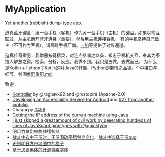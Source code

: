 # MyApplication

Yet another (rubbish) dump-type app.

迫真蓝牙键盘：用一台手机（客机）作为另一台手机（主机）的键盘。如果以前互联过，从主机断开蓝牙连接（重要），然后用主机连接客机。
有的手机坚持自己做主（不可作为客机），请痛骂手机厂商。[一加](https://forums.oneplus.com/threads/converting-one-plus-devices-into-a-bluetooth-controller-mouse-keyboard-etc.1192272/)等提供了对线通道。

迫真传奇重犯：我憎恶按键精灵，对连点器嗤之以鼻，却忠于机机交互，奉其为泰拉人解放之巅。检索，分析，反应，我做不到。我只是去做，去做而已。
为什么是Kotlin + Python？Kotlin是对Java的忏悔，Python是懒惰之品德。个中接口与细节，参阅[传奇重犯.md](InfamousRecidivist.md)。

致谢：
- [Kontroller](https://github.com/raghavk92/Kontroller) by @raghavk92 and @rostopira (Apache-2.0)
- [Developing an Accessibility Service for Android](https://codelabs.developers.google.com/codelabs/developing-android-a11y-service/) and [#27 from another codelab](https://github.com/googlecodelabs/android-accessibility/issues/27)
- Chaquopy [#456](https://github.com/chaquo/chaquopy/issues/456)
- [Getting the IP address of the current machine using Java](https://stackoverflow.com/a/38342964)
- [I just skipped a great amount of dull work by generating hundreds of lines of JavaScript proptypes with @quicktype](https://app.quicktype.io/)
- [明日方舟伤害曲线模拟器](https://github.com/FallCicada/ArknightsDamageCurve)
- [战斗中选中干员时，干员间疏密居然会变化](https://bbs.nga.cn/read.php?tid=22823760)、[战斗中选择干员bug](https://bbs.nga.cn/read.php?tid=25942672)
- [识别明日方舟地图中的格子](https://github.com/yuanyan3060/Arknights-Tile-Pos)
- [基于思源黑体的开源像素字体](https://github.com/44670/SourceHanSans-Pixel)
